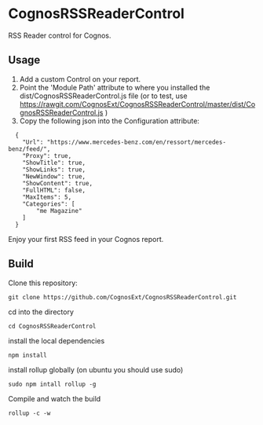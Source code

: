 # CognosRSSReaderControl
RSS Reader control for Cognos.

## Usage
1. Add a custom Control on your report.
2. Point the 'Module Path' attribute to where you installed the dist/CognosRSSReaderControl.js file (or to test, use https://rawgit.com/CognosExt/CognosRSSReaderControl/master/dist/CognosRSSReaderControl.js )
3. Copy the following json into the Configuration attribute:

```  
  {
    "Url": "https://www.mercedes-benz.com/en/ressort/mercedes-benz/feed/",
    "Proxy": true,
    "ShowTitle": true,
    "ShowLinks": true,
    "NewWindow": true,
    "ShowContent": true,
    "FullHTML": false,
    "MaxItems": 5,
    "Categories": [
        "me Magazine"
    ]
  }
  ```
Enjoy your first RSS feed in your Cognos report.

## Build

Clone this repository:
```
git clone https://github.com/CognosExt/CognosRSSReaderControl.git
```    
cd into the directory
```
cd CognosRSSReaderControl
```
install the local dependencies
```
npm install
```
install rollup globally (on ubuntu you should use sudo)
```
sudo npm intall rollup -g
``` 
Compile and watch the build
```
rollup -c -w
```    
